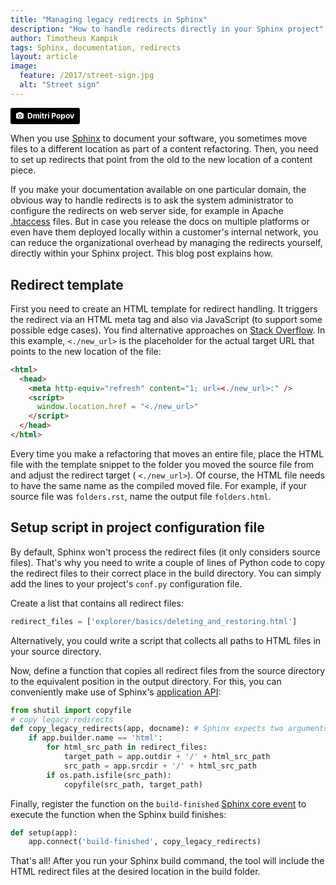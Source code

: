 ```yaml
---
title: "Managing legacy redirects in Sphinx"
description: "How to handle redirects directly in your Sphinx project"
author: Timotheus Kampik
tags: Sphinx, documentation, redirects
layout: article
image:
  feature: /2017/street-sign.jpg
  alt: "Street sign"
---
```


<a style="background-color:black;color:white;text-decoration:none;padding:4px 6px;font-family:-apple-system, BlinkMacSystemFont, &quot;San Francisco&quot;, &quot;Helvetica Neue&quot;, Helvetica, Ubuntu, Roboto, Noto, &quot;Segoe UI&quot;, Arial, sans-serif;font-size:12px;font-weight:bold;line-height:1.2;display:inline-block;border-radius:3px;" href="http://unsplash.com/@dmpop?utm_medium=referral&amp;utm_campaign=photographer-credit&amp;utm_content=creditBadge" target="_blank" rel="noopener noreferrer" title="Download free do whatever you want high-resolution photos from Dmitri  Popov"><span style="display:inline-block;padding:2px 3px;"><svg xmlns="http://www.w3.org/2000/svg" style="height:12px;width:auto;position:relative;vertical-align:middle;top:-1px;fill:white;" viewBox="0 0 32 32"><title></title><path d="M20.8 18.1c0 2.7-2.2 4.8-4.8 4.8s-4.8-2.1-4.8-4.8c0-2.7 2.2-4.8 4.8-4.8 2.7.1 4.8 2.2 4.8 4.8zm11.2-7.4v14.9c0 2.3-1.9 4.3-4.3 4.3h-23.4c-2.4 0-4.3-1.9-4.3-4.3v-15c0-2.3 1.9-4.3 4.3-4.3h3.7l.8-2.3c.4-1.1 1.7-2 2.9-2h8.6c1.2 0 2.5.9 2.9 2l.8 2.4h3.7c2.4 0 4.3 1.9 4.3 4.3zm-8.6 7.5c0-4.1-3.3-7.5-7.5-7.5-4.1 0-7.5 3.4-7.5 7.5s3.3 7.5 7.5 7.5c4.2-.1 7.5-3.4 7.5-7.5z"></path></svg></span><span style="display:inline-block;padding:2px 3px;">Dmitri  Popov</span></a>

When you use [Sphinx](http://www.sphinx-doc.org/en/stable/) to document your software, you sometimes move files to a different location as part of a content refactoring.
Then, you need to set up redirects that point from the old to the new location of a content piece.

If you make your documentation available on one particular domain, the obvious way to handle redirects is to ask the system administrator to configure the redirects on web server side, for example in Apache [.htaccess](https://httpd.apache.org/docs/current/howto/htaccess.html) files.
But in case you release the docs on multiple platforms or even have them deployed locally within a customer's internal network, you can reduce the organizational overhead by managing the redirects yourself, directly within your Sphinx project.
This blog post explains how.

## Redirect template
First you need to create an HTML template for redirect handling.
It triggers the redirect via an HTML meta tag and also via JavaScript (to support some possible edge cases).
You find alternative approaches on [Stack Overflow](https://stackoverflow.com/questions/5411538/redirect-from-an-html-page).
In this example, `<./new_url>` is the placeholder for the actual target URL that points to the new location of the file:

```html
<html>
  <head>
    <meta http-equiv="refresh" content="1; url=<./new_url>:" />
    <script>
      window.location.href = "<./new_url>"
    </script>
  </head>
</html>
```

Every time you make a refactoring that moves an entire file, place the HTML file with the template snippet to the folder you moved the source file from and adjust the redirect target ( `<./new_url>`).
Of course, the HTML file needs to have the same name as the compiled moved file.
For example, if your source file was `folders.rst`, name the output file `folders.html`.

## Setup script in project configuration file
By default, Sphinx won't process the redirect files (it only considers source files).
That's why you need to write a couple of lines of Python code to copy the redirect files to their correct place in the build directory.
You can simply add the lines to your project's `conf.py` configuration file.

Create a list that contains all redirect files:

```python
redirect_files = ['explorer/basics/deleting_and_restoring.html']
```

Alternatively, you could write a script that collects all paths to HTML files in your source directory.

Now, define a function that copies all redirect files from the source directory to the equivalent position in the output directory.
For this, you can conveniently make use of Sphinx's [application API](http://www.sphinx-doc.org/en/stable/extdev/appapi.html):

```python
from shutil import copyfile
# copy legacy redirects
def copy_legacy_redirects(app, docname): # Sphinx expects two arguments
    if app.builder.name == 'html':
        for html_src_path in redirect_files:
            target_path = app.outdir + '/' + html_src_path
            src_path = app.srcdir + '/' + html_src_path
        if os.path.isfile(src_path):
            copyfile(src_path, target_path)
 ```

Finally, register the function on the `build-finished` [Sphinx core event](http://www.sphinx-doc.org/en/stable/extdev/appapi.html#sphinx-core-events) to execute the function when the Sphinx build finishes:

```python
def setup(app):
    app.connect('build-finished', copy_legacy_redirects)
```

That's all!
After you run your Sphinx build command, the tool will include the HTML redirect files at the desired location in the build folder.
